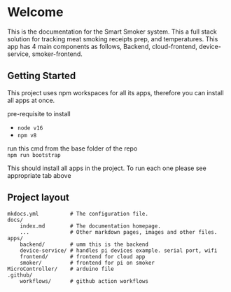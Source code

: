# Welcome

This is the documentation for the Smart Smoker system. This a full stack solution for tracking meat smoking receipts prep, and temperatures. This app has 4 main components as follows, Backend, cloud-frontend, device-service, smoker-frontend. 
## Getting Started

This project uses npm workspaces for all its apps, therefore you can install all apps at once. <br>

pre-requisite to install

 * `node v16`
 * `npm v8`

run this cmd from the base folder of the repo <br>
`npm run bootstrap` 

This should install all apps in the project. To run each one please see appropriate tab above

## Project layout

    mkdocs.yml          # The configuration file.
    docs/
        index.md        # The documentation homepage.
        ...             # Other markdown pages, images and other files.
    apps/
        backend/        # umm this is the backend
        device-service/ # handles pi devices example. serial port, wifi
        frontend/       # frontend for cloud app
        smoker/         # frontend for pi on smoker
    MicroController/    # arduino file
    .github/
        workflows/      # github action workflows
